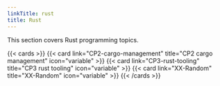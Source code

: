 ```yaml
---
linkTitle: rust
title: Rust
---
```


This section covers Rust programming topics.

<!--more-->

{{< cards >}}
  {{< card link="CP2-cargo-management" title="CP2 cargo management" icon="variable" >}}
  {{< card link="CP3-rust-tooling" title="CP3 rust tooling" icon="variable" >}}
  {{< card link="XX-Random" title="XX-Random" icon="variable" >}}
{{< /cards >}}

